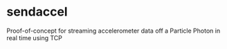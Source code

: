 # sendaccel
Proof-of-concept for streaming accelerometer data off a Particle Photon in real time using TCP
